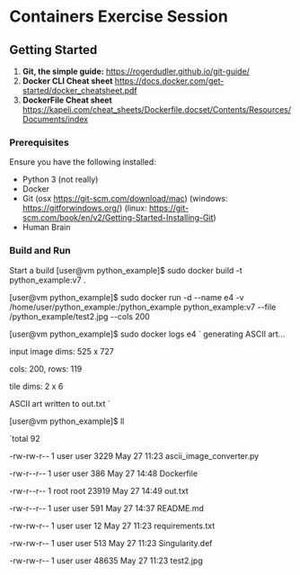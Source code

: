# Containers Exercise Session

## Getting Started
1. **Git, the simple guide:** https://rogerdudler.github.io/git-guide/
2. **Docker CLI Cheat sheet** https://docs.docker.com/get-started/docker_cheatsheet.pdf
3. **DockerFile Cheat sheet** https://kapeli.com/cheat_sheets/Dockerfile.docset/Contents/Resources/Documents/index


### Prerequisites
Ensure you have the following installed:
- Python 3 (not really)
- Docker
- Git (osx https://git-scm.com/download/mac) (windows: https://gitforwindows.org/) (linux: https://git-scm.com/book/en/v2/Getting-Started-Installing-Git)
- Human Brain




### Build and Run

Start a build
[user@vm python_example]$ sudo docker build -t python_example:v7 .
                                                                                              
[user@vm python_example]$ sudo docker run -d --name e4 -v /home/user/python_example:/python_example python_example:v7 --file /python_example/test2.jpg --cols 200

[user@vm python_example]$ sudo docker logs e4
`
generating ASCII art...

input image dims: 525 x 727

cols: 200, rows: 119

tile dims: 2 x 6

ASCII art written to out.txt
`

[user@vm python_example]$ ll

`total 92

-rw-rw-r-- 1 user user  3229 May 27 11:23 ascii_image_converter.py

-rw-r--r-- 1 user user   386 May 27 14:48 Dockerfile

-rw-r--r-- 1 root    root    23919 May 27 14:49 out.txt

-rw-r--r-- 1 user user   591 May 27 14:37 README.md

-rw-rw-r-- 1 user user    12 May 27 11:23 requirements.txt

-rw-rw-r-- 1 user user   513 May 27 11:23 Singularity.def

-rw-rw-r-- 1 user user 48635 May 27 11:23 test2.jpg
`
`
